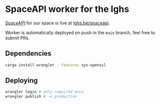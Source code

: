 # SpaceAPI worker for the lghs

[SpaceAPI](http://spaceapi.net/) for our space is live at [lghs.be/spaceapi](https://lghs.be/spaceapi).

Worker is automatically deployed on push in the `main` branch, feel free to submit PRs.

## Dependencies

```sh
cargo install wrangler --features sys-openssl
```

## Deploying

```sh
wrangler login # only required once
wrangler publish # -e production
```
